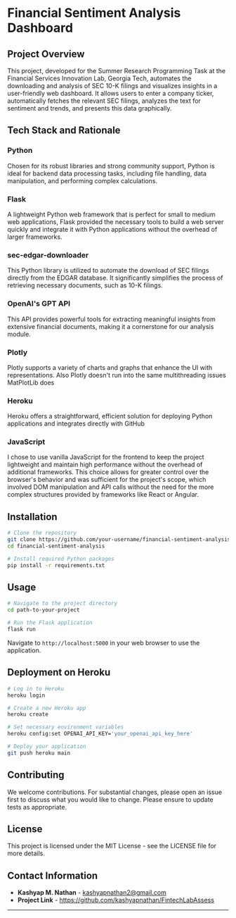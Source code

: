 # Financial Sentiment Analysis Dashboard

## Project Overview

This project, developed for the Summer Research Programming Task at the Financial Services Innovation Lab, Georgia Tech, automates the downloading and analysis of SEC 10-K filings and visualizes insights in a user-friendly web dashboard. It allows users to enter a company ticker, automatically fetches the relevant SEC filings, analyzes the text for sentiment and trends, and presents this data graphically.

## Tech Stack and Rationale

### Python
Chosen for its robust libraries and strong community support, Python is ideal for backend data processing tasks, including file handling, data manipulation, and performing complex calculations.

### Flask
A lightweight Python web framework that is perfect for small to medium web applications, Flask provided the necessary tools to build a web server quickly and integrate it with Python applications without the overhead of larger frameworks.

### sec-edgar-downloader
This Python library is utilized to automate the download of SEC filings directly from the EDGAR database. It significantly simplifies the process of retrieving necessary documents, such as 10-K filings.

### OpenAI's GPT API
This API provides powerful tools for extracting meaningful insights from extensive financial documents, making it a cornerstone for our analysis module.

### Plotly
Plotly supports a variety of charts and graphs that enhance the UI with representations. Also Plotly doesn't run into the same multithreading issues MatPlotLib does

### Heroku
Heroku offers a straightforward, efficient solution for deploying Python applications and integrates directly with GitHub

### JavaScript
I chose to use vanilla JavaScript for the frontend to keep the project lightweight and maintain high performance without the overhead of additional frameworks. This choice allows for greater control over the browser's behavior and was sufficient for the project's scope, which involved DOM manipulation and API calls without the need for the more complex structures provided by frameworks like React or Angular.

## Installation

```bash
# Clone the repository
git clone https://github.com/your-username/financial-sentiment-analysis.git
cd financial-sentiment-analysis

# Install required Python packages
pip install -r requirements.txt
```

## Usage

```bash
# Navigate to the project directory
cd path-to-your-project

# Run the Flask application
flask run
```

Navigate to `http://localhost:5000` in your web browser to use the application.

## Deployment on Heroku

```bash
# Log in to Heroku
heroku login

# Create a new Heroku app
heroku create

# Set necessary environment variables
heroku config:set OPENAI_API_KEY='your_openai_api_key_here'

# Deploy your application
git push heroku main
```

## Contributing

We welcome contributions. For substantial changes, please open an issue first to discuss what you would like to change. Please ensure to update tests as appropriate.

## License

This project is licensed under the MIT License - see the LICENSE file for more details.

## Contact Information

- **Kashyap M. Nathan** - kashyapnathan2@gmail.com
- **Project Link** - https://github.com/kashyapnathan/FintechLabAssess

---
